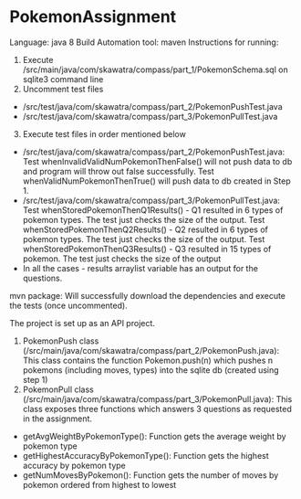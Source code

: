# PokemonAssignment

Language: java 8
Build Automation tool: maven
Instructions for running:
1. Execute /src/main/java/com/skawatra/compass/part_1/PokemonSchema.sql on sqlite3 command line
2. Uncomment test files
 - /src/test/java/com/skawatra/compass/part_2/PokemonPushTest.java
 - /src/test/java/com/skawatra/compass/part_3/PokemonPullTest.java
3. Execute test files in order mentioned below
 - /src/test/java/com/skawatra/compass/part_2/PokemonPushTest.java: Test whenInvalidValidNumPokemonThenFalse() will not push data to db and program will throw out false successfully. Test whenValidNumPokemonThenTrue() will push data to db created in Step 1.
 - /src/test/java/com/skawatra/compass/part_3/PokemonPullTest.java: Test whenStoredPokemonThenQ1Results() - Q1 resulted in 6 types of pokemon types. The test just checks the size of the output. Test whenStoredPokemonThenQ2Results() - Q2 resulted in 6 types of pokemon types. The test just checks the size of the output. Test whenStoredPokemonThenQ3Results() - Q3 resulted in 15 types of pokemon. The test just checks the size of the output
  - In all the cases - results arraylist variable has an output for the questions.

mvn package: Will successfully download the dependencies and execute the tests (once uncommented).

The project is set up as an API project.
1. PokemonPush class (/src/main/java/com/skawatra/compass/part_2/PokemonPush.java): This class contains the function Pokemon.push(n) which pushes n pokemons (including moves, types) into the sqlite db (created using step 1)
2. PokemonPull class (/src/main/java/com/skawatra/compass/part_3/PokemonPull.java): This class exposes three functions which answers 3 questions as requested in the assignment.
 - getAvgWeightByPokemonType(): Function gets the average weight by pokemon type
 - getHighestAccuracyByPokemonType(): Function gets the highest accuracy by pokemon type
 - getNumMovesByPokemon(): Function gets the number of moves by pokemon ordered from highest to lowest
